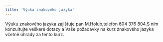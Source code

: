 ```yaml
---
title: 'Výuka znakového jazyka'
---
```


Výuku znakového jazyka zajišťuje pan M.Holub,telefon 604 376 804.S ním konzultujte veškeré dotazy a Vaše požadavky na kurz znakového jazyka včetně úhrady za tento kurz.